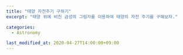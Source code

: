 ```yaml
---
title: "태양 자전주기 구하기"
excerpt: "태양 위에 비친 금성의 그림자를 이용하여 태양의 자전 주기를 구해보자."

categories:
  - Astronomy

last_modified_at: 2020-04-27T14:00:00+09:00
---
```

